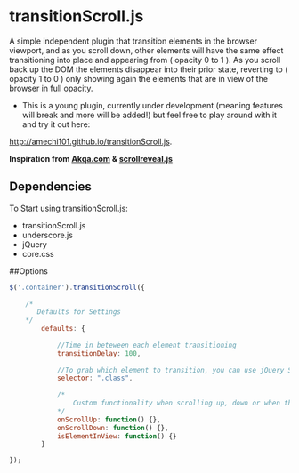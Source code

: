 transitionScroll.js 
====================

A simple independent plugin that transition elements in the browser viewport, and as you scroll down, other elements will have the same effect transitioning into place and appearing from ( opacity 0 to 1 ). As you scroll back up the DOM the elements disappear into their prior state, reverting to ( opacity 1 to 0 ) only showing again the elements that are in view of the browser in full opacity. 

- This is a young plugin, currently under development (meaning features will break and more will be added!) but feel free to play around with it and try it out here:

http://amechi101.github.io/transitionScroll.js. 


**Inspiration from [Akqa.com](http://www.akqa.com/) & [scrollreveal.js](http://scrollrevealjs.org/)**

Dependencies
------------
To Start using transitionScroll.js:
<ul>
	<li> transitionScroll.js </li>
	<li> underscore.js </li>
	<li> jQuery </li>
	<li> core.css </li>
</ul>

##Options

```js
$('.container').transitionScroll({
	
	/*
       Defaults for Settings
    */
        defaults: {
            
            //Time in beteween each element transitioning
            transitionDelay: 100,
             
            //To grab which element to transition, you can use jQuery Selector
            selector: ".class",
         
            /*
            	Custom functionality when scrolling up, down or when the elements are in view. 
            */
            onScrollUp: function() {},
            onScrollDown: function() {},
            isElementInView: function() {}
        }

});
```
